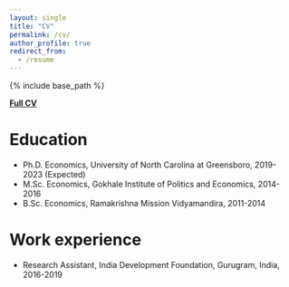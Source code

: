 ```yaml
---
layout: single
title: "CV"
permalink: /cv/
author_profile: true
redirect_from:
  - /resume
---
```


{% include base_path %}

[**Full CV**](https://satyaki4.github.io/files/satyaki_CV_UNCG.pdf)

Education
======
* Ph.D. Economics, University of North Carolina at Greensboro, 2019-2023 (Expected)
* M.Sc. Economics, Gokhale Institute of Politics and Economics, 2014-2016
* B.Sc. Economics, Ramakrishna Mission Vidyamandira, 2011-2014

Work experience
======
*  Research Assistant, India Development Foundation, Gurugram, India, 2016-2019